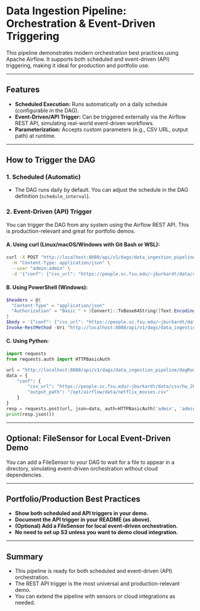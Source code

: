 # Data Ingestion Pipeline: Orchestration & Event-Driven Triggering

This pipeline demonstrates modern orchestration best practices using Apache Airflow. It supports both scheduled and event-driven (API) triggering, making it ideal for production and portfolio use.

---

## Features
- **Scheduled Execution:** Runs automatically on a daily schedule (configurable in the DAG).
- **Event-Driven/API Trigger:** Can be triggered externally via the Airflow REST API, simulating real-world event-driven workflows.
- **Parameterization:** Accepts custom parameters (e.g., CSV URL, output path) at runtime.

---

## How to Trigger the DAG

### 1. Scheduled (Automatic)
- The DAG runs daily by default. You can adjust the schedule in the DAG definition (`schedule_interval`).

### 2. Event-Driven (API) Trigger

You can trigger the DAG from any system using the Airflow REST API. This is production-relevant and great for portfolio demos.

#### **A. Using curl (Linux/macOS/Windows with Git Bash or WSL):**
```sh
curl -X POST "http://localhost:8080/api/v1/dags/data_ingestion_pipeline/dagRuns" \
  -H "Content-Type: application/json" \
  --user "admin:admin" \
  -d '{"conf": {"csv_url": "https://people.sc.fsu.edu/~jburkardt/data/csv/hw_200.csv", "output_path": "/opt/airflow/data/netflix_movies.csv"}}'
```

#### **B. Using PowerShell (Windows):**
```powershell
$headers = @{
  "Content-Type" = "application/json"
  "Authorization" = "Basic " + [Convert]::ToBase64String([Text.Encoding]::ASCII.GetBytes("admin:admin"))
}
$body = '{"conf": {"csv_url": "https://people.sc.fsu.edu/~jburkardt/data/csv/hw_200.csv", "output_path": "/opt/airflow/data/netflix_movies.csv"}}'
Invoke-RestMethod -Uri "http://localhost:8080/api/v1/dags/data_ingestion_pipeline/dagRuns" -Method Post -Headers $headers -Body $body
```

#### **C. Using Python:**
```python
import requests
from requests.auth import HTTPBasicAuth

url = "http://localhost:8080/api/v1/dags/data_ingestion_pipeline/dagRuns"
data = {
    "conf": {
        "csv_url": "https://people.sc.fsu.edu/~jburkardt/data/csv/hw_200.csv",
        "output_path": "/opt/airflow/data/netflix_movies.csv"
    }
}
resp = requests.post(url, json=data, auth=HTTPBasicAuth('admin', 'admin'))
print(resp.json())
```

---

## Optional: FileSensor for Local Event-Driven Demo
You can add a FileSensor to your DAG to wait for a file to appear in a directory, simulating event-driven orchestration without cloud dependencies.

---

## Portfolio/Production Best Practices
- **Show both scheduled and API triggers in your demo.**
- **Document the API trigger in your README (as above).**
- **(Optional) Add a FileSensor for local event-driven orchestration.**
- **No need to set up S3 unless you want to demo cloud integration.**

---

## Summary
- This pipeline is ready for both scheduled and event-driven (API) orchestration.
- The REST API trigger is the most universal and production-relevant demo.
- You can extend the pipeline with sensors or cloud integrations as needed.
